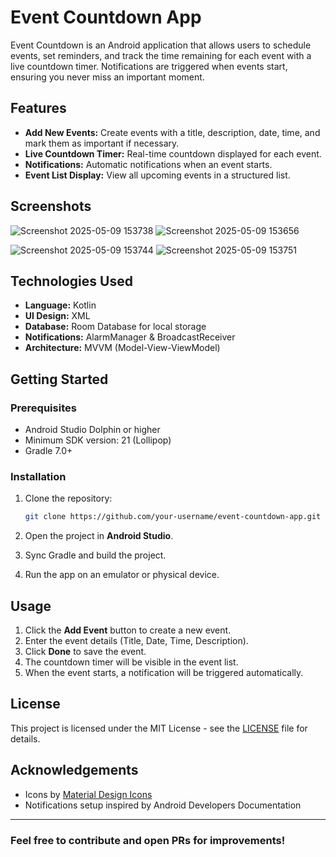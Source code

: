 # Event Countdown App

Event Countdown is an Android application that allows users to schedule events, set reminders, and track the time remaining for each event with a live countdown timer. Notifications are triggered when events start, ensuring you never miss an important moment.

## Features

* **Add New Events:** Create events with a title, description, date, time, and mark them as important if necessary.
* **Live Countdown Timer:** Real-time countdown displayed for each event.
* **Notifications:** Automatic notifications when an event starts.
* **Event List Display:** View all upcoming events in a structured list.

## Screenshots
![Screenshot 2025-05-09 153738](https://github.com/user-attachments/assets/11cb84c4-7305-4d62-a999-967fbce0c0e9)   ![Screenshot 2025-05-09 153656](https://github.com/user-attachments/assets/d5718dfd-d1e7-4ae2-9cc1-be63ca56a9a0)

![Screenshot 2025-05-09 153744](https://github.com/user-attachments/assets/50bc7d75-3e6d-4789-bcd8-50218e8a6e75)   ![Screenshot 2025-05-09 153751](https://github.com/user-attachments/assets/814b1446-9a60-460a-b77a-6c2aefd15195)





## Technologies Used

* **Language:** Kotlin
* **UI Design:** XML
* **Database:** Room Database for local storage
* **Notifications:** AlarmManager & BroadcastReceiver
* **Architecture:** MVVM (Model-View-ViewModel)

## Getting Started

### Prerequisites

* Android Studio Dolphin or higher
* Minimum SDK version: 21 (Lollipop)
* Gradle 7.0+

### Installation

1. Clone the repository:

   ```bash
   git clone https://github.com/your-username/event-countdown-app.git
   ```

2. Open the project in **Android Studio**.

3. Sync Gradle and build the project.

4. Run the app on an emulator or physical device.

## Usage

1. Click the **Add Event** button to create a new event.
2. Enter the event details (Title, Date, Time, Description).
3. Click **Done** to save the event.
4. The countdown timer will be visible in the event list.
5. When the event starts, a notification will be triggered automatically.

## License

This project is licensed under the MIT License - see the [LICENSE](LICENSE) file for details.

## Acknowledgements

* Icons by [Material Design Icons](https://materialdesignicons.com/)
* Notifications setup inspired by Android Developers Documentation

---

### Feel free to contribute and open PRs for improvements!
